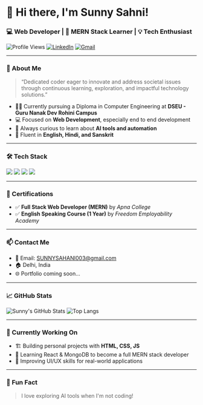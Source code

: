 # 👋 Hi there, I'm Sunny Sahni!  
### 💻 Web Developer | 🎯 MERN Stack Learner | 💡 Tech Enthusiast

![Profile Views](https://komarev.com/ghpvc/?username=sunny00311&color=blueviolet&style=flat-square)
[![LinkedIn](https://img.shields.io/badge/-Sunny%20Sahni-blue?style=flat-square&logo=Linkedin&logoColor=white&link=https://www.linkedin.com/in/sunny-sahni-018589304/)](https://www.linkedin.com/in/sunny-sahni-018589304/)
[![Gmail](https://img.shields.io/badge/Email-SUNNYSAHANI003@gmail.com-red?style=flat-square&logo=gmail&logoColor=white)](mailto:SUNNYSAHANI003@gmail.com)

---

### 🧭 About Me

> “Dedicated coder eager to innovate and address societal issues through continuous learning, exploration, and impactful technology solutions.”

- 🧑‍🎓 Currently pursuing a Diploma in Computer Engineering at **DSEU - Guru Nanak Dev Rohini Campus**
- 💻 Focused on **Web Development**, especially end to end development
- 🧠 Always curious to learn about **AI tools and automation**
- 💬 Fluent in **English, Hindi, and Sanskrit**

---

### 🛠️ Tech Stack

<p>
  <img src="https://img.shields.io/badge/HTML5-E34F26?style=flat-square&logo=html5&logoColor=white" />
  <img src="https://img.shields.io/badge/CSS3-1572B6?style=flat-square&logo=css3&logoColor=white" />
  <img src="https://img.shields.io/badge/JavaScript-F7DF1E?style=flat-square&logo=javascript&logoColor=black" />
  <img src="https://img.shields.io/badge/PHP-777BB4?style=flat-square&logo=php&logoColor=white" />
</p>

---

### 📜 Certifications

- ✅ **Full Stack Web Developer (MERN)** by *Apna College*
- ✅ **English Speaking Course (1 Year)** by *Freedom Employability Academy*

---

### 📫 Contact Me

- 📧 Email: [SUNNYSAHANI003@gmail.com](mailto:SUNNYSAHANI003@gmail.com)
- 🏠 Delhi, India
- 🌐 Portfolio coming soon...

---

### 📈 GitHub Stats

![Sunny's GitHub Stats](https://github-readme-stats.vercel.app/api?username=sunny00311&show_icons=true&theme=radical)
![Top Langs](https://github-readme-stats.vercel.app/api/top-langs/?username=sunny00311&layout=compact&theme=radical)

---

### 🧠 Currently Working On
- 🏗️ Building personal projects with **HTML, CSS, JS**  
- 🌱 Learning React & MongoDB to become a full MERN stack developer  
- 🚀 Improving UI/UX skills for real-world applications

---

### 🙌 Fun Fact
> I love exploring AI tools  when I'm not coding!



<!--
**sunny00311/sunny00311** is a ✨ _special_ ✨ repository because its `README.md` (this file) appears on your GitHub profile.

Here are some ideas to get you started:

- 🔭 I’m currently working on ...
- 🌱 I’m currently learning ...
- 👯 I’m looking to collaborate on ...
- 🤔 I’m looking for help with ...
- 💬 Ask me about ...
- 📫 How to reach me: ...
- 😄 Pronouns: ...
- ⚡ Fun fact: ...
-->
